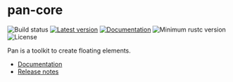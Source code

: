 
# pan-core

![Build status](https://github.com/RustVis/pan-core/actions/workflows/rust.yml/badge.svg)
[![Latest version](https://img.shields.io/crates/v/pan-core.svg)](https://crates.io/crates/pan-core)
[![Documentation](https://docs.rs/pan-core/badge.svg)](https://docs.rs/pan-core)
![Minimum rustc version](https://img.shields.io/badge/rustc-1.56+-green.svg)
![License](https://img.shields.io/crates/l/pan-core.svg)

Pan is a toolkit to create floating elements.

- [Documentation](https://docs.rs/pan-core)
- [Release notes](https://github.com/RustVis/pan/releases)
